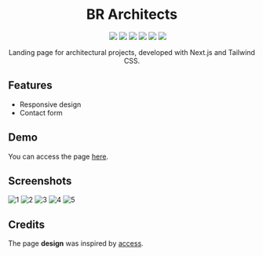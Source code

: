 <div align="center">
  <h1>BR Architects</h1>
  <ul>
    <img src="https://img.shields.io/badge/NEXT-15.0.3-purple" />
    <img src="https://img.shields.io/badge/ESLINT-8-blue" />
    <img src="https://img.shields.io/badge/TAILWIND CSS-3.4.1-indigo" />
    <img src="https://img.shields.io/badge/TYPESCRIPT-5-red" />
    <img src="https://img.shields.io/badge/STATUS-FINISHED-green" />
    <img src="https://img.shields.io/badge/LICENSE-MIT-yellow" />
  </ul>
  <p>Landing page for architectural projects, developed with Next.js and Tailwind CSS.</p>
</div>

## Features
- Responsive design
- Contact form

## Demo

You can access the page <a href="https://br-architects-xi.vercel.app/">here</a>.

## Screenshots
![1](https://github.com/user-attachments/assets/89971744-3dcf-4fec-89e6-7c79986c7b51)
![2](https://github.com/user-attachments/assets/9e09b62a-efb7-44b5-8523-b9a2b637343a)
![3](https://github.com/user-attachments/assets/f043f00c-2c8c-418c-8950-246026fd0366)
![4](https://github.com/user-attachments/assets/ac63d2a1-f9e0-40ac-9092-f7f2666ab75c)
![5](https://github.com/user-attachments/assets/1dc66406-a4b1-47fb-a904-2d067b713ed9)

## Credits

The page **design** was inspired by <a href="https://www.w3schools.com/w3css/w3css_templates.asp">access</a>.
